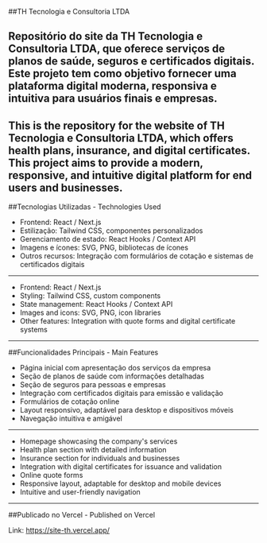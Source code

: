 ##TH Tecnologia e Consultoria LTDA

Repositório do site da TH Tecnologia e Consultoria LTDA, que oferece serviços de planos de saúde, seguros e certificados digitais. Este projeto tem como objetivo fornecer uma plataforma digital moderna, responsiva e intuitiva para usuários finais e empresas.
--------
This is the repository for the website of TH Tecnologia e Consultoria LTDA, which offers health plans, insurance, and digital certificates. This project aims to provide a modern, responsive, and intuitive digital platform for end users and businesses.
----------
##Tecnologias Utilizadas - Technologies Used

- Frontend: React / Next.js
- Estilização: Tailwind CSS, componentes personalizados
- Gerenciamento de estado: React Hooks / Context API
- Imagens e ícones: SVG, PNG, bibliotecas de ícones
- Outros recursos: Integração com formulários de cotação e sistemas de certificados digitais
--------
- Frontend: React / Next.js
- Styling: Tailwind CSS, custom components
- State management: React Hooks / Context API
- Images and icons: SVG, PNG, icon libraries
- Other features: Integration with quote forms and digital certificate systems
-----------
##Funcionalidades Principais - Main Features

- Página inicial com apresentação dos serviços da empresa
- Seção de planos de saúde com informações detalhadas
- Seção de seguros para pessoas e empresas
- Integração com certificados digitais para emissão e validação
- Formulários de cotação online
- Layout responsivo, adaptável para desktop e dispositivos móveis
- Navegação intuitiva e amigável
--------
- Homepage showcasing the company's services
- Health plan section with detailed information
- Insurance section for individuals and businesses
- Integration with digital certificates for issuance and validation
- Online quote forms
- Responsive layout, adaptable for desktop and mobile devices
- Intuitive and user-friendly navigation
----------
##Publicado no Vercel - Published on Vercel

Link: https://site-th.vercel.app/
